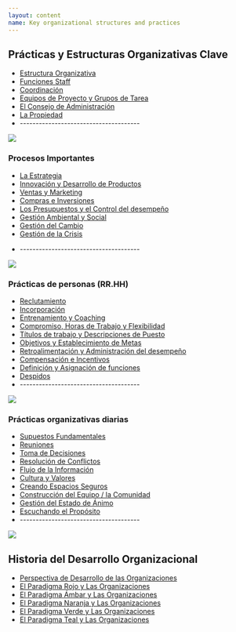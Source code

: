 ```yaml
---
layout: content
name: Key organizational structures and practices
---
```

## Prácticas y Estructuras Organizativas Clave

* [Estructura Organizativa](../organizational-structure/)
* [Funciones Staff](../../staff-functions/)
* [Coordinación](../../theory/coordination/)
* [Equipos de Proyecto y Grupos de Tarea](../theory/project-teams-and-task-forces/)
* [El Consejo de Administración](../theory/board/)
* [La Propiedad](../theory/ownership/)
* \--------------------------------------

![](/media/key-business-processes.jpg)

### Procesos Importantes

* [La Estrategia](../theory/strategy/)
* [Innovación y Desarrollo de Productos](../theory/innovation-and-product-development/)
* [Ventas y Marketing](../theory/sales-marketing/)
* [Compras e Inversiones](../theory/purchasing-and-investments/)
* [Los Presupuestos y el Control del desempeño](../theory/budgeting-and-controlling/)
* [Gestión Ambiental y Social](../theory/environmental-and-social-management/)
* [Gestión del Cambio](../theory/change-management/)
* [Gestión de la Crisis](../theory/crisis-management/)

<!--EndFragment-->

* \--------------------------------------

![](/media/people-practices.jpg)

### Prácticas de personas (RR.HH)

* [Reclutamiento](../theory/recruitment/)
* [Incorporación](../theory/onboarding/)
* [Entrenamiento y Coaching](../theory/training-and-coaching/)
* [Compromiso, Horas de Trabajo y Flexibilidad](../theory/commitment-working-hours-and-flexibility/)
* [Títulos de trabajo y Descripciones de Puesto](../theory/job-titles-and-job-descriptions/)
* [Objetivos y Establecimiento de Metas](../theory/objectives-and-target-setting/)
* [Retroalimentación y Administración del desempeño](../theory/feedback-and-performance-management/)
* [Compensación e Incentivos](../theory/compensation-and-incentives/)
* [Definición y Asignación de funciones](../theory/role-definition-and-allocation/)
* [Despidos](../theory/dismissal/)
* \--------------------------------------

![](/media/daily-organizational-practices.jpg)

### Prácticas organizativas diarias

* [Supuestos Fundamentales](../theory/fundamental-assumptions/)
* [Reuniones](../theory/meetings/)
* [Toma de Decisiones](../theory/decision-making/)
* [Resolución de Conflictos](../theory/conflict-resolution/)
* [Flujo de la Información](../theory/information-flow/)
* [Cultura y Valores](../theory/culture-and-values/)
* [Creando Espacios Seguros](../theory/safe-space/)
* [Construcción del Equipo / la Comunidad](../theory/team-and-community-building/)
* [Gestión del Estado de Ánimo](../theory/mood-management/)
* [Escuchando el Propósito](../theory/listening-to-purpose/)
* \--------------------------------------

![](/media/1_018-small.png)

## Historia del Desarrollo Organizacional

* [Perspectiva de Desarrollo de las Organizaciones](../theory/developmental-perspective-on-organizations/)
* [El Paradigma Rojo y Las Organizaciones](../theory/red-organizations/)[](../theory/red-organizations/)
* [El Paradigma Ámbar y Las Organizaciones](../theory/amber-paradigm-and-organizations/)
* [El Paradigma Naranja y Las Organizaciones](../theory/orange-paradigm-and-organizations/)
* [El Paradigma Verde y Las Organizaciones](../theory/green-paradigm-and-organizations/)
* [El Paradigma Teal y Las Organizaciones](../theory/teal-paradigm-and-organizations/)